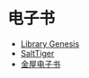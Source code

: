 # 电子书

- [Library Genesis](http://gen.lib.rus.ec/)
- [SaltTiger](https://salttiger.com/)
- [金屋电子书](https://pdfs.top/)
